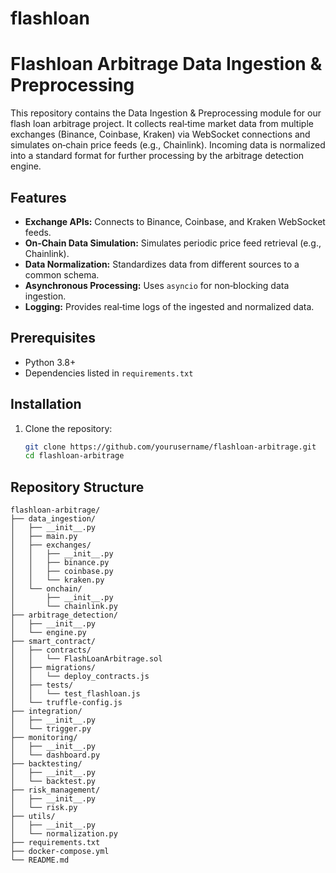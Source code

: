# flashloan

# Flashloan Arbitrage Data Ingestion & Preprocessing

This repository contains the Data Ingestion & Preprocessing module for our flash loan arbitrage project. It collects real‑time market data from multiple exchanges (Binance, Coinbase, Kraken) via WebSocket connections and simulates on‑chain price feeds (e.g., Chainlink). Incoming data is normalized into a standard format for further processing by the arbitrage detection engine.

## Features

- **Exchange APIs:** Connects to Binance, Coinbase, and Kraken WebSocket feeds.
- **On‑Chain Data Simulation:** Simulates periodic price feed retrieval (e.g., Chainlink).
- **Data Normalization:** Standardizes data from different sources to a common schema.
- **Asynchronous Processing:** Uses `asyncio` for non‑blocking data ingestion.
- **Logging:** Provides real‑time logs of the ingested and normalized data.

## Prerequisites

- Python 3.8+
- Dependencies listed in `requirements.txt`

## Installation

1. Clone the repository:
   ```bash
   git clone https://github.com/yourusername/flashloan-arbitrage.git
   cd flashloan-arbitrage

## Repository Structure

```plaintext
flashloan-arbitrage/
├── data_ingestion/
│   ├── __init__.py
│   ├── main.py
│   ├── exchanges/
│   │   ├── __init__.py
│   │   ├── binance.py
│   │   ├── coinbase.py
│   │   └── kraken.py
│   └── onchain/
│       ├── __init__.py
│       └── chainlink.py
├── arbitrage_detection/
│   ├── __init__.py
│   └── engine.py
├── smart_contract/
│   ├── contracts/
│   │   └── FlashLoanArbitrage.sol
│   ├── migrations/
│   │   └── deploy_contracts.js
│   ├── tests/
│   │   └── test_flashloan.js
│   └── truffle-config.js
├── integration/
│   ├── __init__.py
│   └── trigger.py
├── monitoring/
│   ├── __init__.py
│   └── dashboard.py
├── backtesting/
│   ├── __init__.py
│   └── backtest.py
├── risk_management/
│   ├── __init__.py
│   └── risk.py
├── utils/
│   ├── __init__.py
│   └── normalization.py
├── requirements.txt
├── docker-compose.yml
└── README.md

```
